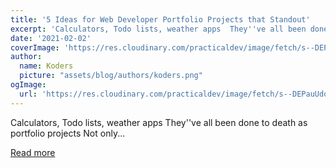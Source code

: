 ```yaml
---
title: '5 Ideas for Web Developer Portfolio Projects that Standout'
excerpt: 'Calculators, Todo lists, weather apps  They''ve all been done to death as portfolio projects  Not only...'
date: '2021-02-02'
coverImage: 'https://res.cloudinary.com/practicaldev/image/fetch/s--DEPauUdq--/c_imagga_scale,f_auto,fl_progressive,h_420,q_auto,w_1000/https://dev-to-uploads.s3.amazonaws.com/i/h15hx2v8tgtv5qu0aho3.png'
author:
  name: Koders
  picture: "assets/blog/authors/koders.png"
ogImage:
  url: 'https://res.cloudinary.com/practicaldev/image/fetch/s--DEPauUdq--/c_imagga_scale,f_auto,fl_progressive,h_420,q_auto,w_1000/https://dev-to-uploads.s3.amazonaws.com/i/h15hx2v8tgtv5qu0aho3.png'
---
```


Calculators, Todo lists, weather apps  They''ve all been done to death as portfolio projects  Not only...

[Read more](https://dev.to/renaissanceengineer/5-ideas-for-web-developer-portfolio-projects-that-standout-2ka4)
